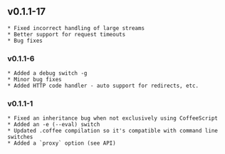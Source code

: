 ##  v0.1.1-17
    * Fixed incorrect handling of large streams
    * Better support for request timeouts
    * Bug fixes    

### v0.1.1-6
    * Added a debug switch -g
    * Minor bug fixes
    * Added HTTP code handler - auto support for redirects, etc.    

### v0.1.1-1
    * Fixed an inheritance bug when not exclusively using CoffeeScript
    * Added an -e (--eval) switch
    * Updated .coffee compilation so it's compatible with command line switches
    * Added a `proxy` option (see API)